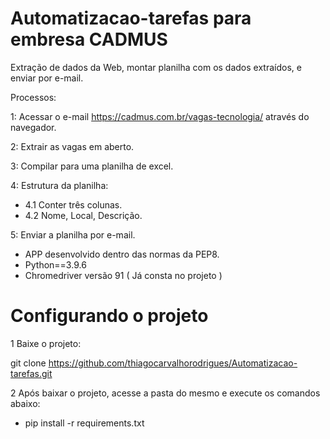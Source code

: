 # Automatizacao-tarefas para embresa CADMUS
Extração de dados da Web, montar planilha com os dados extraídos, e enviar por e-mail.

Processos:

1: Acessar o e-mail https://cadmus.com.br/vagas-tecnologia/ através do navegador.

2: Extrair as vagas em aberto.

3: Compilar para uma planilha de excel.

4: Estrutura da planilha:

* 4.1 Conter três colunas.
* 4.2 Nome, Local, Descrição.

5: Enviar a planilha por e-mail. 
 

* APP desenvolvido dentro das normas da PEP8.
* Python==3.9.6
* Chromedriver versão 91 ( Já consta no projeto )

# Configurando o projeto

1 Baixe o projeto:

git clone https://github.com/thiagocarvalhorodrigues/Automatizacao-tarefas.git

2 Após baixar o projeto, acesse a pasta do mesmo e execute os comandos abaixo:
* pip install -r requirements.txt
